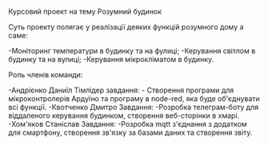 Курсовий проект на тему Розумний будинок

Суть проекту полягає у реалізації деяких функцій розумного дому а саме:

-Моніторинг температури в будинку та на фулиці; -Керування світлом в будинку та на вулиці; -Керування мікрокліматом в будинку.

Роль членів команди:

-Андрієнко Даниїл Тімлідер завдання: - Створення програми для мікроконтролерів Ардуїно та програму в node-red, яка буде об'єднувати всі функції. -Квотченко Дмитро Завдання: -Розробка телеграм-боту для віддаленого керування будинком, створення веб-сторінки в хмарі. -Хом'яков Станіслав Завдання: -Розробка mqtt з'єднання з додатком для смартфону, створення зв'язку за базами даних та створення звіту.